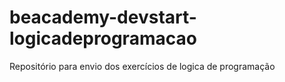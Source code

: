 # beacademy-devstart-logicadeprogramacao
Repositório para envio dos exercícios de logica de programação
